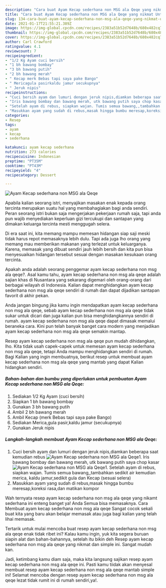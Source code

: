 ```yaml
---
description: "Cara buat Ayam Kecap sederhana non MSG ala Qeqe yang nikmat Untuk Jualan"
title: "Cara buat Ayam Kecap sederhana non MSG ala Qeqe yang nikmat Untuk Jualan"
slug: 134-cara-buat-ayam-kecap-sederhana-non-msg-ala-qeqe-yang-nikmat-untuk-jualan
date: 2021-01-17T21:55:21.389Z
image: https://img-global.cpcdn.com/recipes/2383a51b52d7648b/680x482cq70/ayam-kecap-sederhana-non-msg-ala-qeqe-foto-resep-utama.jpg
thumbnail: https://img-global.cpcdn.com/recipes/2383a51b52d7648b/680x482cq70/ayam-kecap-sederhana-non-msg-ala-qeqe-foto-resep-utama.jpg
cover: https://img-global.cpcdn.com/recipes/2383a51b52d7648b/680x482cq70/ayam-kecap-sederhana-non-msg-ala-qeqe-foto-resep-utama.jpg
author: Carl Crawford
ratingvalue: 4.1
reviewcount: 7
recipeingredient:
- "1/2 Kg Ayam cuci bersih"
- "1 bh bawang bombay"
- "3 bh bawang putih"
- "2 bh bawang merah"
- " Kecap merk Bebas tapi saya pake Bango"
- " Mericagula pasirkaldu jamur secukupnya"
- " Jeruk nipis"
recipeinstructions:
- "Cuci bersih ayam dan lumuri dengan jeruk nipis,diamkan beberapa saat kemudian rebus"
- "Iris bawang bombay dan bawang merah, utk bawang putih saya chop kasar"
- "Setelah ayam di rebus, siapkan wajan. Tumis semua bawang,,tambahkan sedikit air kemudian merica, kaldu jamur,sedikit gula dan Kecap (sesuai selera)"
- "Masukkan ayam yang sudah di rebus,masak hingga bumbu meresap,koreksi rasa,dan matikan kompor"
categories:
- Resep
tags:
- ayam
- kecap
- sederhana

katakunci: ayam kecap sederhana 
nutrition: 273 calories
recipecuisine: Indonesian
preptime: "PT35M"
cooktime: "PT43M"
recipeyield: "4"
recipecategory: Dessert

---
```



![Ayam Kecap sederhana non MSG ala Qeqe](https://img-global.cpcdn.com/recipes/2383a51b52d7648b/680x482cq70/ayam-kecap-sederhana-non-msg-ala-qeqe-foto-resep-utama.jpg)

Apabila kalian seorang istri, menyajikan masakan enak kepada orang tercinta merupakan suatu hal yang membahagiakan bagi anda sendiri. Peran seorang istri bukan saja mengerjakan pekerjaan rumah saja, tapi anda pun wajib menyediakan keperluan gizi tercukupi dan santapan yang dimakan keluarga tercinta mesti menggugah selera.

Di era  saat ini, kita memang mampu memesan hidangan siap saji meski tidak harus repot memasaknya lebih dulu. Tapi ada juga lho orang yang memang mau memberikan makanan yang terlezat untuk keluarganya. Karena, memasak yang dibuat sendiri jauh lebih bersih dan kita pun bisa menyesuaikan hidangan tersebut sesuai dengan masakan kesukaan orang tercinta. 



Apakah anda adalah seorang penggemar ayam kecap sederhana non msg ala qeqe?. Asal kamu tahu, ayam kecap sederhana non msg ala qeqe adalah sajian khas di Nusantara yang sekarang digemari oleh orang-orang dari berbagai wilayah di Indonesia. Kalian dapat menghidangkan ayam kecap sederhana non msg ala qeqe sendiri di rumah dan dapat dijadikan santapan favorit di akhir pekan.

Anda jangan bingung jika kamu ingin mendapatkan ayam kecap sederhana non msg ala qeqe, sebab ayam kecap sederhana non msg ala qeqe tidak sukar untuk dicari dan juga kalian pun bisa menghidangkannya sendiri di rumah. ayam kecap sederhana non msg ala qeqe dapat dimasak memalui beraneka cara. Kini pun telah banyak banget cara modern yang menjadikan ayam kecap sederhana non msg ala qeqe semakin mantap.

Resep ayam kecap sederhana non msg ala qeqe pun mudah dihidangkan, lho. Kita tidak usah capek-capek untuk memesan ayam kecap sederhana non msg ala qeqe, tetapi Anda mampu menghidangkan sendiri di rumah. Bagi Kalian yang ingin membuatnya, berikut resep untuk membuat ayam kecap sederhana non msg ala qeqe yang mantab yang dapat Kalian hidangkan sendiri.

<!--inarticleads1-->

##### Bahan-bahan dan bumbu yang diperlukan untuk pembuatan Ayam Kecap sederhana non MSG ala Qeqe:

1. Sediakan 1/2 Kg Ayam (cuci bersih)
1. Siapkan 1 bh bawang bombay
1. Gunakan 3 bh bawang putih
1. Ambil 2 bh bawang merah
1. Ambil  Kecap (merk Bebas tapi saya pake Bango)
1. Sediakan  Merica,gula pasir,kaldu jamur (secukupnya)
1. Gunakan  Jeruk nipis




<!--inarticleads2-->

##### Langkah-langkah membuat Ayam Kecap sederhana non MSG ala Qeqe:

1. Cuci bersih ayam dan lumuri dengan jeruk nipis,diamkan beberapa saat kemudian rebus
<img src="https://img-global.cpcdn.com/steps/f91a7097910ab4e3/160x128cq70/ayam-kecap-sederhana-non-msg-ala-qeqe-langkah-memasak-1-foto.jpg" alt="Ayam Kecap sederhana non MSG ala Qeqe">1. Iris bawang bombay dan bawang merah, utk bawang putih saya chop kasar
<img src="https://img-global.cpcdn.com/steps/ac15303262c73aa8/160x128cq70/ayam-kecap-sederhana-non-msg-ala-qeqe-langkah-memasak-2-foto.jpg" alt="Ayam Kecap sederhana non MSG ala Qeqe">1. Setelah ayam di rebus, siapkan wajan. Tumis semua bawang,,tambahkan sedikit air kemudian merica, kaldu jamur,sedikit gula dan Kecap (sesuai selera)
1. Masukkan ayam yang sudah di rebus,masak hingga bumbu meresap,koreksi rasa,dan matikan kompor




Wah ternyata resep ayam kecap sederhana non msg ala qeqe yang nikamt sederhana ini enteng banget ya! Anda Semua bisa memasaknya. Cara Membuat ayam kecap sederhana non msg ala qeqe Sangat cocok sekali buat kita yang baru akan belajar memasak atau juga bagi kalian yang telah lihai memasak.

Tertarik untuk mulai mencoba buat resep ayam kecap sederhana non msg ala qeqe enak tidak ribet ini? Kalau kamu ingin, yuk kita segera buruan siapin alat dan bahan-bahannya, setelah itu bikin deh Resep ayam kecap sederhana non msg ala qeqe yang nikmat dan simple ini. Sangat mudah kan. 

Jadi, ketimbang kamu diam saja, maka kita langsung sajikan resep ayam kecap sederhana non msg ala qeqe ini. Pasti kamu tiidak akan menyesal membuat resep ayam kecap sederhana non msg ala qeqe mantab simple ini! Selamat mencoba dengan resep ayam kecap sederhana non msg ala qeqe lezat tidak rumit ini di rumah sendiri,ya!.

